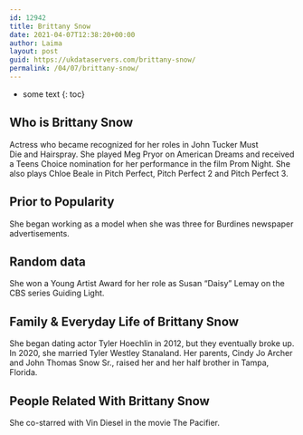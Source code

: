 ```yaml
---
id: 12942
title: Brittany Snow
date: 2021-04-07T12:38:20+00:00
author: Laima
layout: post
guid: https://ukdataservers.com/brittany-snow/
permalink: /04/07/brittany-snow/
---
```


* some text
{: toc}


## Who is Brittany Snow
                  
                  
                  
Actress who became recognized for her roles in John Tucker Must Die and Hairspray. She played Meg Pryor on American Dreams and received a Teens Choice nomination for her performance in the film Prom Night. She also plays Chloe Beale in Pitch Perfect, Pitch Perfect 2 and Pitch Perfect 3. 
                  
              
            
              
            
                
                
                
## Prior to Popularity
                  
                  
                  
She began working as a model when she was three for Burdines newspaper advertisements. 
                  
              
            
              
            
                
                
                
## Random data
                  
                  
                  
She won a Young Artist Award for her role as Susan &#8220;Daisy&#8221; Lemay on the CBS series Guiding Light. 
                  
              
            
              
            
                
                
                
## Family & Everyday Life of Brittany Snow
                  
                  
                  
She began dating actor Tyler Hoechlin in 2012, but they eventually broke up. In 2020, she married Tyler Westley Stanaland. Her parents, Cindy Jo Archer and John Thomas Snow Sr., raised her and her half brother in Tampa, Florida. 
                  
              
            
              
            
                
                
                
## People Related With Brittany Snow
                  
                  
                  
She co-starred with Vin Diesel in the movie The Pacifier. 
                  
              
            
              
            
                
              
            
              
              
            
            
              
            
          
          
          